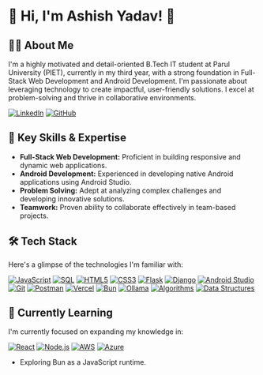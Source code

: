 # 👋 Hi, I'm Ashish Yadav! 🚀

## 👨‍💻 About Me

I'm a highly motivated and detail-oriented B.Tech IT student at Parul University (PIET), currently in my third year, with a strong foundation in Full-Stack Web Development and Android Development. I'm passionate about leveraging technology to create impactful, user-friendly solutions. I excel at problem-solving and thrive in collaborative environments.

[![LinkedIn](https://img.shields.io/badge/LinkedIn-%230077B5.svg?style=for-the-badge&logo=linkedin&logoColor=white)](https://www.linkedin.com/in/ashish-yadav-55446232a)
[![GitHub](https://img.shields.io/badge/GitHub-%23121011.svg?style=for-the-badge&logo=github&logoColor=white)](https://github.com/AshishIT611)

## 🎯 Key Skills & Expertise

*   **Full-Stack Web Development:** Proficient in building responsive and dynamic web applications.
*   **Android Development:** Experienced in developing native Android applications using Android Studio.
*   **Problem Solving:** Adept at analyzing complex challenges and developing innovative solutions.
*   **Teamwork:** Proven ability to collaborate effectively in team-based projects.

## 🛠️ Tech Stack

Here's a glimpse of the technologies I'm familiar with:

[![JavaScript](https://img.shields.io/badge/JavaScript-%23F7DF1E.svg?style=for-the-badge&logo=javascript&logoColor=black)](https://www.javascript.com/)
[![SQL](https://img.shields.io/badge/SQL-%2300758F.svg?style=for-the-badge&logo=sqlite&logoColor=white)](https://www.sqlite.org/)
[![HTML5](https://img.shields.io/badge/HTML5-%23E34F26.svg?style=for-the-badge&logo=html5&logoColor=white)](https://www.w3.org/html/)
[![CSS3](https://img.shields.io/badge/CSS3-%231572B6.svg?style=for-the-badge&logo=css3&logoColor=white)](https://www.w3.org/Style/CSS/)
[![Flask](https://img.shields.io/badge/Flask-%23000.svg?style=for-the-badge&logo=flask&logoColor=white)](https://flask.palletsprojects.com/en/3.0.x/)
[![Django](https://img.shields.io/badge/Django-%23092E20.svg?style=for-the-badge&logo=django&logoColor=white)](https://www.djangoproject.com/)
[![Android Studio](https://img.shields.io/badge/Android%20Studio-%233DDC84.svg?style=for-the-badge&logo=android-studio&logoColor=white)](https://developer.android.com/studio)
[![Git](https://img.shields.io/badge/Git-%23F05032.svg?style=for-the-badge&logo=git&logoColor=white)](https://git-scm.com/)
[![Postman](https://img.shields.io/badge/Postman-%23FF6C37.svg?style=for-the-badge&logo=postman&logoColor=white)](https://www.postman.com/)
[![Vercel](https://img.shields.io/badge/Vercel-%23000000.svg?style=for-the-badge&logo=vercel&logoColor=white)](https://vercel.com/)
[![Bun](https://img.shields.io/badge/Bun-%23000000.svg?style=for-the-badge&logo=bun&logoColor=white)](https://bun.sh/)
[![Ollama](https://img.shields.io/badge/Ollama-%23000000.svg?style=for-the-badge&logo=ollama&logoColor=white)](https://ollama.com/)
[![Algorithms](https://img.shields.io/badge/Algorithms-%23007ACC.svg?style=for-the-badge&logo=algolia&logoColor=white)](https://www.algolia.com/)
[![Data Structures](https://img.shields.io/badge/Data%20Structures-%23E91E63.svg?style=for-the-badge&logo=databricks&logoColor=white)](https://www.databricks.com/)

## 🌱 Currently Learning

I'm currently focused on expanding my knowledge in:

[![React](https://img.shields.io/badge/React-%2320232a.svg?style=for-the-badge&logo=react&logoColor=%2361DAFB)](https://react.dev/)
[![Node.js](https://img.shields.io/badge/Node.js-%2343853D.svg?style=for-the-badge&logo=node.js&logoColor=white)](https://nodejs.org/en)
[![AWS](https://img.shields.io/badge/AWS-%23FF9900.svg?style=for-the-badge&logo=amazonaws&logoColor=white)](https://aws.amazon.com/)
[![Azure](https://img.shields.io/badge/Azure-%230072C6.svg?style=for-the-badge&logo=microsoftazure&logoColor=white)](https://azure.microsoft.com/en-us/)

*   Exploring Bun as a JavaScript runtime.



